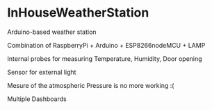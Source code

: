 # InHouseWeatherStation
Arduino-based weather station

Combination of RaspberryPi + Arduino + ESP8266nodeMCU + LAMP

Internal probes for measuring Temperature, Humidity, Door opening

Sensor for external light

Mesure of the atmospheric Pressure is no more working :(

Multiple Dashboards
